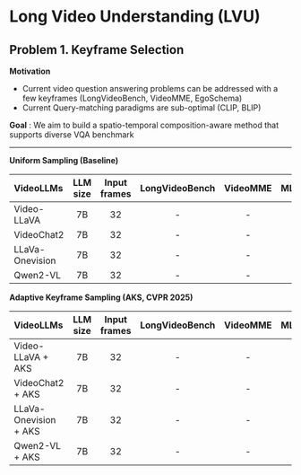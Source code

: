 # Long Video Understanding (LVU)

## Problem 1. Keyframe Selection
**Motivation**
* Current video question answering problems can be addressed with a few keyframes (LongVideoBench, VideoMME, EgoSchema)
* Current Query-matching paradigms are sub-optimal (CLIP, BLIP)

**Goal** : We aim to build a spatio-temporal composition-aware method that supports diverse VQA benchmark

---

**Uniform Sampling (Baseline)**

|     VideoLLMs     |  LLM size  | Input frames | LongVideoBench | VideoMME |  MLVU  | EgoTempo | VidComposition |
|:-----------------|:----------:|:------------:|:--------------:|:--------:|:------:|:--------:|:--------------:|
|   Video-LLaVA     |      7B    |       32     |        -       |     -    |    -   |     -    |        -       |
|    VideoChat2     |      7B    |       32     |        -       |     -    |    -   |     -    |        -       |
| LLaVa-Onevision   |      7B    |       32     |        -       |     -    |    -   |     -    |        -       |
|     Qwen2-VL      |      7B    |       32     |        -       |     -    |    -   |     -    |        -       |


**Adaptive Keyframe Sampling (AKS, CVPR 2025)**

|     VideoLLMs     |  LLM size  | Input frames | LongVideoBench | VideoMME |  MLVU  | EgoTempo | VidComposition |
|:-----------------|:----------:|:------------:|:--------------:|:--------:|:------:|:--------:|:--------------:|
|   Video-LLaVA + AKS   |      7B    |       32     |        -       |     -    |    -   |     -    |        -       |
|    VideoChat2 + AKS     |      7B    |       32     |        -       |     -    |    -   |     -    |        -       |
| LLaVa-Onevision + AKS   |      7B    |       32     |        -       |     -    |    -   |     -    |        -       |
|     Qwen2-VL + AKS      |      7B    |       32     |        -       |     -    |    -   |     -    |        -       |
